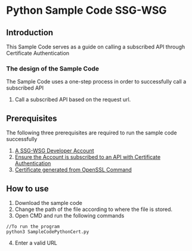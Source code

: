 # Python Sample Code SSG-WSG
## Introduction
This Sample Code serves as a guide on calling a subscribed API through Certificate Authentication
### The design of the Sample Code
The Sample Code uses a one-step process in order to successfully call a subscribed API
1. Call a subscribed API based on the request url.
## Prerequisites
The following three prerequisites are required to run the sample code successfully
1. [A SSG-WSG Developer Account](https://developer.ssg-wsg.sg/webapp/guides/13EgI9eYfms1W7Ls4X1hdI)
2. [Ensure the Account is subscribed to an API with Certificate Authentication](https://developer.ssg-wsg.sg/webapp/guides/6gvz7gEnwU2dSIKPrTcXnq)
3. [Certificate generated from OpenSSL Command](https://developer.ssg-wsg.sg/webapp/guides/20TYgEkfmOQWMzngzSQ4Pe)


## How to use
1. Download the sample code
2. Change the path of the file according to where the file is stored. 
3. Open CMD and run the following commands

```
//To run the program
python3 SampleCodePythonCert.py
```
4. Enter a valid URL







